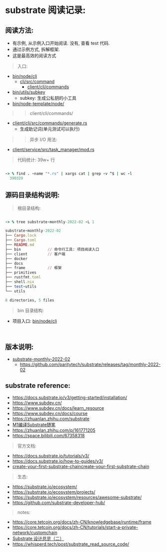 # substrate 阅读记录:

## 阅读方法:

- 有示例, 从示例入口开始阅读. 没有, 查看 test 代码.
- 通过示例方式, 拆解框架.
- 这是最高效的阅读方式

> 入口:

- [bin/node/cli](./substrate-monthly-2022-02/bin/node/cli/bin/main.rs)
    - [cli/src/command](./substrate-monthly-2022-02/bin/node/cli/src/command.rs)
        - [client/cli/commands](./substrate-monthly-2022-02/client/cli/src/commands)
- [bin/utils/subkey](./substrate-monthly-2022-02/bin/utils/subkey/src/main.rs)
    - subkey: 生成公私钥的小工具
- [bin/node-template/node/](./substrate-monthly-2022-02/bin/node-template/node/src/main.rs)

>> client/cli/commands/

- [client/cli/src/commands/generate.rs](./substrate-monthly-2022-02/client/cli/src/commands/generate.rs)
    - 生成助记词(单元测试可以执行)

>> 异步 I/O 用法: 

- [client/service/src/task_manager/mod.rs](./substrate-monthly-2022-02/client/service/src/task_manager/mod.rs)


> 代码统计: 39w+ 行

```ruby

-> % find . -name "*.rs" | xargs cat | grep -v ^$ | wc -l
  390329

```

## 源码目录结构说明:

> 根目录结构:

```ruby 

-> % tree substrate-monthly-2022-02 -L 1

substrate-monthly-2022-02
├── Cargo.lock
├── Cargo.toml
├── README.md
├── bin            // 命令行工具: 项目阅读入口
├── client         // 客户端
├── docker
├── docs
├── frame          // 框架
├── primitives
├── rustfmt.toml
├── shell.nix
├── test-utils
└── utils

8 directories, 5 files


```

> bin 目录结构:

- 项目入口: [bin/node/cli](./substrate-monthly-2022-02/bin/node/cli/bin/main.rs)

```ruby 



``` 

## 版本说明:

- [substrate-monthly-2022-02](substrate-monthly-2022-02)
    - https://github.com/paritytech/substrate/releases/tag/monthly-2022-02

## substrate reference:

- https://docs.substrate.io/v3/getting-started/installation/
- https://www.subdev.cn/
- https://www.subdev.cn/docs/learn_resource
- https://www.subdev.cn/docs/course
- https://zhuanlan.zhihu.com/substrate
- [M1编译Substrate随笔](https://zhuanlan.zhihu.com/p/337224781)
- https://zhuanlan.zhihu.com/p/161771205
- https://space.bilibili.com/67358318

> 官方文档: 

- https://docs.substrate.io/tutorials/v3/
- https://docs.substrate.io/how-to-guides/v3/
- [create-your-first-substrate-chaincreate-your-first-substrate-chain](https://docs.substrate.io/tutorials/v3/create-your-first-substrate-chain/#prepare-a-substrate-node-using-the-node-template)

> 生态:

- https://substrate.io/ecosystem/
- https://substrate.io/ecosystem/projects/
- https://substrate.io/ecosystem/resources/awesome-substrate/
- https://github.com/substrate-developer-hub/

> notes:

- https://core.tetcoin.org/docs/zh-CN/knowledgebase/runtime/frame
- https://core.tetcoin.org/docs/zh-CN/tutorials/start-a-private-network/customchain
- [Substrate 设计总览（二）](https://chainx-org.gitbook.io/chainx/substrate/substrate-she-ji-zong-lan-er)
- https://whisperd.tech/post/substrate_read_source_code/